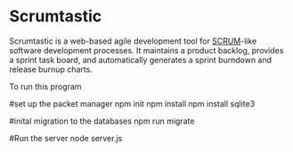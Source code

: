 # Scrumtastic
Scrumtastic is a web-based agile development tool for [SCRUM](https://en.wikipedia.org/wiki/Scrum_(software_development))-like software development processes.  It maintains a product backlog, provides a sprint task board, and automatically generates a sprint burndown and release burnup charts.

To run this program

#set up the packet manager
npm init
npm install
npm install sqlite3


#inital migration to the databases
npm run migrate

#Run the server
node server.js
